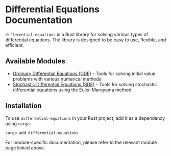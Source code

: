 # Differential Equations Documentation

`differential-equations` is a Rust library for solving various types of differential equations. The library is designed to be easy to use, flexible, and efficient.

## Available Modules

- [Ordinary Differential Equations (ODE)](./ode/introduction.md) - Tools for solving initial value problems with various numerical methods
- [Stochastic Differential Equations (SDE)](./sde/introduction.md) - Tools for solving stochastic differential equations using the Euler-Maruyama method

## Installation

To use `differential-equations` in your Rust project, add it as a dependency using `cargo`:

```sh
cargo add differential-equations
```

For module-specific documentation, please refer to the relevant module page linked above.
